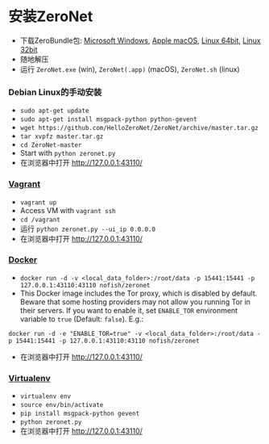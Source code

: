 # 安装ZeroNet

* 下载ZeroBundle包: [Microsoft Windows](https://github.com/HelloZeroNet/ZeroNet-win/archive/dist/ZeroNet-win.zip), [Apple macOS](https://github.com/HelloZeroNet/ZeroNet-mac/archive/dist/ZeroNet-mac.zip), [Linux 64bit](https://github.com/HelloZeroNet/ZeroBundle/raw/master/dist/ZeroBundle-linux64.tar.gz), [Linux 32bit](https://github.com/HelloZeroNet/ZeroBundle/raw/master/dist/ZeroBundle-linux32.tar.gz)
* 随地解压
* 运行 `ZeroNet.exe` (win), `ZeroNet(.app)` (macOS), `ZeroNet.sh` (linux)

### Debian Linux的手动安装

* `sudo apt-get update`
* `sudo apt-get install msgpack-python python-gevent`
* `wget https://github.com/HelloZeroNet/ZeroNet/archive/master.tar.gz`
* `tar xvpfz master.tar.gz`
* `cd ZeroNet-master`
* Start with `python zeronet.py`
* 在浏览器中打开 http://127.0.0.1:43110/

### [Vagrant](https://www.vagrantup.com/)

* `vagrant up`
* Access VM with `vagrant ssh`
* `cd /vagrant`
* 运行 `python zeronet.py --ui_ip 0.0.0.0`
* 在浏览器中打开 http://127.0.0.1:43110/

### [Docker](https://www.docker.com/)
* `docker run -d -v <local_data_folder>:/root/data -p 15441:15441 -p 127.0.0.1:43110:43110 nofish/zeronet`
* This Docker image includes the Tor proxy, which is disabled by default. Beware that some
hosting providers may not allow you running Tor in their servers. If you want to enable it,
set `ENABLE_TOR` environment variable to `true` (Default: `false`). E.g.:

 `docker run -d -e "ENABLE_TOR=true" -v <local_data_folder>:/root/data -p 15441:15441 -p 127.0.0.1:43110:43110 nofish/zeronet`
* 在浏览器中打开 http://127.0.0.1:43110/

### [Virtualenv](https://virtualenv.readthedocs.org/en/latest/)

* `virtualenv env`
* `source env/bin/activate`
* `pip install msgpack-python gevent`
* `python zeronet.py`
* 在浏览器中打开 http://127.0.0.1:43110/

